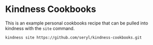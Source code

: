 Kindness Cookbooks
==================

This is an example personal cookbooks recipe that can be pulled into kindness with the `site` command.

    kindness site https://github.com/seryl/kindness-cookbooks.git

